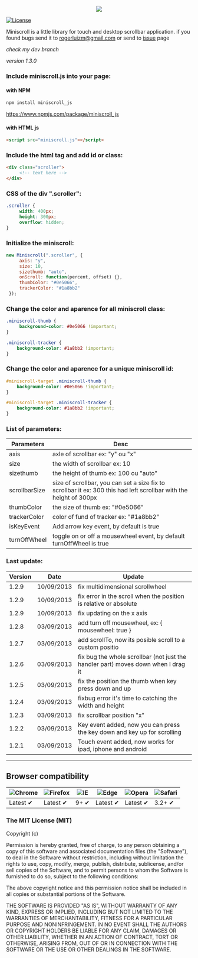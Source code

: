 <p align="center">
     <img src="http://miniscroll.rogerluizm.com.br/fb.jpg">
</p>

[![License][license-image]][license-url]

Miniscroll is a little library for touch and desktop scrollbar application. if you found bugs send it to rogerluizm@gmail.com or send to <a href="https://github.com/rogerluiz/Miniscroll-JS/issues?page=1&state=open">issue</a> page

_check my dev branch_





_version 1.3.0_

### Include miniscroll.js into your page:


#### with NPM 
```js
npm install miniscroll_js
```
<a href="https://www.npmjs.com/package/miniscroll_js">https://www.npmjs.com/package/miniscroll_js</a>

#### with HTML js 
```html
<script src="miniscroll.js"></script>
```


### Include the html tag and add id or class:

```html
<div class="scroller">
     <!-- text here -->
</div>
```


### CSS of the div ".scroller":
```css
.scroller {
     width: 400px;
     height: 300px;
     overflow: hidden;
}
```


### Initialize the miniscroll:
```javascript
new Miniscroll(".scroller", {
     axis: "y",
     size: 10,
     sizethumb: "auto",
     onScroll: function(percent, offset) {},
     thumbColor: "#0e5066",
     trackerColor: "#1a8bb2"
 });
```


### Change the color and aparence for all miniscroll class:
```css
.miniscroll-thumb {
     background-color: #0e5066 !important;
}

.miniscroll-tracker {
    background-color: #1a8bb2 !important;
}
```

### Change the color and aparence for a unique miniscroll id:
```css
#miniscroll-target .miniscroll-thumb {
    background-color: #0e5066 !important;
}

#miniscroll-target .miniscroll-tracker {
    background-color: #1a8bb2 !important;
}
```

### List of parameters:

| Parameters    | Desc                             |
|---------------|----------------------------------|
| axis          | axle of scrollbar ex: "y" ou "x" |
| size          | the width of scrollbar ex: 10 |
| sizethumb     | the height of thumb  ex: 100 ou "auto" |
| scrollbarSize | size of scrollbar, you can set a size fix to scrollbar it ex: 300 this had left scrollbar with the height of 300px |
| thumbColor    | the size of thumb ex: "#0e5066" |
| trackerColor  | color of fund of tracker ex: "#1a8bb2" |
| isKeyEvent    | Add arrow key event, by default is true |
| turnOffWheel  | toggle on or off a mousewheel event, by default turnOffWheel is true |


### Last update:

| Version | Date       | Update                           |
|---------|------------|----------------------------------|
| 1.2.9   | 10/09/2013 | fix multidimensional scrollwheel |
| 1.2.9   | 10/09/2013 | fix error in the scroll when the position is relative or absolute |
| 1.2.9   | 10/09/2013 | fix updating on the x axis |
| 1.2.8   | 03/09/2013 | add turn off mousewheel, ex: { mousewheel: true } |
| 1.2.7   | 03/09/2013 | add scrollTo, now its posible scroll to a custom positio |
| 1.2.6   | 03/09/2013 | fix bug the whole scrollbar (not just the handler part) moves down when I drag it |
| 1.2.5   | 03/09/2013 | fix the position the thumb when key press down and up |
| 1.2.4   | 03/09/2013 | fixbug error it's time to catching the width and height |
| 1.2.3   | 03/09/2013 | fix scrollbar position "x" |
| 1.2.2   | 03/09/2013 | Key event added, now you can press the key down and key up for scrolling |
| 1.2.1   | 03/09/2013 | Touch event added, now works for ipad, iphone and android |


***

## Browser compatibility

![Chrome][chrome-logo] | ![Firefox][firefox-logo] | ![IE][ie-logo] | ![Edge][edge-logo] | ![Opera][opera-logo] | ![Safari][safari-ios-logo]
---                    | ---                      | ---            | ---                | ---                  | ---
Latest ✔               | Latest ✔                 | 9+ ✔           | Latest ✔           | Latest ✔             | 3.2+ ✔

### The MIT License (MIT)

Copyright (c) <year> <copyright holders>

Permission is hereby granted, free of charge, to any person obtaining a copy
of this software and associated documentation files (the "Software"), to deal
in the Software without restriction, including without limitation the rights
to use, copy, modify, merge, publish, distribute, sublicense, and/or sell
copies of the Software, and to permit persons to whom the Software is
furnished to do so, subject to the following conditions:

The above copyright notice and this permission notice shall be included in
all copies or substantial portions of the Software.

THE SOFTWARE IS PROVIDED "AS IS", WITHOUT WARRANTY OF ANY KIND, EXPRESS OR
IMPLIED, INCLUDING BUT NOT LIMITED TO THE WARRANTIES OF MERCHANTABILITY,
FITNESS FOR A PARTICULAR PURPOSE AND NONINFRINGEMENT. IN NO EVENT SHALL THE
AUTHORS OR COPYRIGHT HOLDERS BE LIABLE FOR ANY CLAIM, DAMAGES OR OTHER
LIABILITY, WHETHER IN AN ACTION OF CONTRACT, TORT OR OTHERWISE, ARISING FROM,
OUT OF OR IN CONNECTION WITH THE SOFTWARE OR THE USE OR OTHER DEALINGS IN
THE SOFTWARE.


[coverage-image]: https://img.shields.io/coveralls/fdaciuk/ajax/master.svg?style=flat-square
[coverage-url]: https://coveralls.io/r/fdaciuk/ajax?branch=master
[codeclimate-coverage-image]: https://img.shields.io/codeclimate/coverage/github/fdaciuk/ajax.svg?style=flat-square
[codeclimate-coverage-url]: https://codeclimate.com/github/fdaciuk/ajax
[codeclimate-image]: https://img.shields.io/codeclimate/github/fdaciuk/ajax.svg?style=flat-square
[codeclimate-url]: https://codeclimate.com/github/fdaciuk/ajax
[license-image]: https://img.shields.io/badge/license-MIT-blue.svg?style=flat-square
[license-url]: https://github.com/fdaciuk/licenses/blob/master/MIT-LICENSE.md
[contributing-image]: https://img.shields.io/badge/fdaciuk%2Fajax-CONTRIBUTE-orange.svg?style=flat-square
[contributing-url]: CONTRIBUTING.md
[deprecated]: deprecated.md
[chrome-logo]: https://rawgit.com/alrra/browser-logos/master/chrome/chrome_48x48.png
[firefox-logo]: https://rawgit.com/alrra/browser-logos/master/firefox/firefox_48x48.png
[ie-logo]: https://rawgit.com/alrra/browser-logos/master/internet-explorer/internet-explorer_48x48.png
[edge-logo]: https://rawgit.com/alrra/browser-logos/master/edge/edge_48x48.png
[opera-logo]: https://rawgit.com/alrra/browser-logos/master/opera/opera_48x48.png
[safari-ios-logo]: https://rawgit.com/alrra/browser-logos/master/safari-ios/safari-ios_48x48.png


